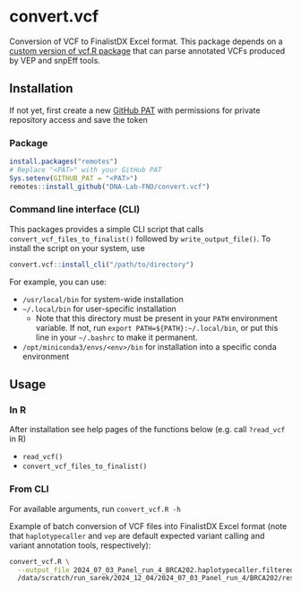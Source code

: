 # convert.vcf

Conversion of VCF to FinalistDX Excel format. This package depends on a
[custom version of vcf.R package](https://github.com/gorgitko/vcfR) that can parse annotated VCFs produced by
VEP and snpEff tools.

## Installation

If not yet, first create a new [GitHub PAT](https://docs.github.com/en/authentication/keeping-your-account-and-data-secure/managing-your-personal-access-tokens#creating-a-personal-access-token-classic)
with permissions for private repository access and save the token

### Package

```r
install.packages("remotes")
# Replace "<PAT>" with your GitHub PAT
Sys.setenv(GITHUB_PAT = "<PAT>")
remotes::install_github("DNA-Lab-FNO/convert.vcf")
```

### Command line interface (CLI)

This packages provides a simple CLI script that calls `convert_vcf_files_to_finalist()` followed by `write_output_file()`.
To install the script on your system, use

```r
convert.vcf::install_cli("/path/to/directory")
```

For example, you can use:

- `/usr/local/bin` for system-wide installation
- `~/.local/bin` for user-specific installation
  - Note that this directory must be present in your `PATH` environment variable.
    If not, run `export PATH=${PATH}:~/.local/bin`, or put this line in your `~/.bashrc` to make it permanent.
- `/opt/miniconda3/envs/<env>/bin` for installation into a specific conda environment

## Usage

### In R

After installation see help pages of the functions below (e.g. call `?read_vcf` in R)

- `read_vcf()`
- `convert_vcf_files_to_finalist()`

### From CLI

For available arguments, run `convert_vcf.R -h`

Example of batch conversion of VCF files into FinalistDX Excel format
(note that `haplotypecaller` and `vep` are default expected variant calling and variant annotation tools, respectively):

```bash
convert_vcf.R \
  --output_file 2024_07_03_Panel_run_4_BRCA202.haplotypecaller.filtered_VEP.xlsx \
  /data/scratch/run_sarek/2024_12_04/2024_07_03_Panel_run_4/BRCA202/results/variant_calling/results/annotation/haplotypecaller/*/*.haplotypecaller.filtered_VEP.ann.vcf.gz
```
